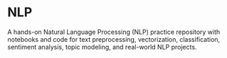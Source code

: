 # NLP
A hands-on Natural Language Processing (NLP) practice repository with notebooks and code for text preprocessing, vectorization, classification, sentiment analysis, topic modeling, and real-world NLP projects.
